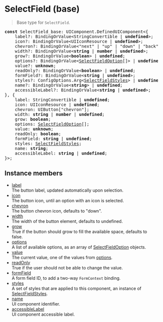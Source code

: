 # SelectField (base)

> Base type for `SelectField`.

<pre class="docgen_signature"><b>const</b> SelectField_base: UIComponent.DefinedUIComponent&lt;{<br>    label?: BindingOrValue&lt;StringConvertible | <b>undefined</b>&gt;;<br>    icon?: BindingOrValue&lt;UIIconResource | <b>undefined</b>&gt;;<br>    chevron?: BindingOrValue&lt;&quot;next&quot; | &quot;up&quot; | &quot;down&quot; | &quot;back&quot; | <b>undefined</b>&gt;;<br>    width?: BindingOrValue&lt;<b>string</b> | <b>number</b> | <b>undefined</b>&gt;;<br>    grow?: BindingOrValue&lt;<b>boolean</b>&gt; | <b>undefined</b>;<br>    options?: BindingOrValue&lt;<a href="SelectFieldOption.md">SelectFieldOption</a>[]&gt; | <b>undefined</b>;<br>    value?: <b>unknown</b>;<br>    readOnly?: BindingOrValue&lt;<b>boolean</b>&gt; | <b>undefined</b>;<br>    formField?: BindingOrValue&lt;<b>string</b> | <b>undefined</b>&gt;;<br>    styles?: ConfigOptions.Arg&lt;<a href="SelectFieldStyles.md">SelectFieldStyles</a>&gt; | <b>undefined</b>;<br>    name?: BindingOrValue&lt;<b>string</b>&gt; | <b>undefined</b>;<br>    accessibleLabel?: BindingOrValue&lt;<b>string</b> | <b>undefined</b>&gt;;<br>}, {<br>    label: StringConvertible | <b>undefined</b>;<br>    icon: UIIconResource | <b>undefined</b>;<br>    chevron: UIButton[&quot;chevron&quot;];<br>    width: <b>string</b> | <b>number</b> | <b>undefined</b>;<br>    grow: <b>boolean</b>;<br>    options: <a href="SelectFieldOption.md">SelectFieldOption</a>[];<br>    value: <b>unknown</b>;<br>    readOnly: <b>boolean</b>;<br>    formField: <b>string</b> | <b>undefined</b>;<br>    styles: <a href="SelectFieldStyles.md">SelectFieldStyles</a>;<br>    name: <b>string</b>;<br>    accessibleLabel: <b>string</b> | <b>undefined</b>;<br>}&gt;;</pre>

## Instance members

- [<!--{ref:property}-->label](SelectField_base_label.md) \
    The button label, updated automatically upon selection.
- [<!--{ref:property}-->icon](SelectField_base_icon.md) \
    The button icon, until an option with an icon is selected.
- [<!--{ref:property}-->chevron](SelectField_base_chevron.md) \
    The button chevron icon, defaults to "down".
- [<!--{ref:property}-->width](SelectField_base_width.md) \
    The width of the button element, defaults to undefined.
- [<!--{ref:property}-->grow](SelectField_base_grow.md) \
    True if the button should grow to fill the available space, defaults to false.
- [<!--{ref:property}-->options](SelectField_base_options.md) \
    A list of available options, as an array of [SelectFieldOption](SelectFieldOption.md) objects.
- [<!--{ref:property}-->value](SelectField_base_value.md) \
    The current value, one of the values from [options](SelectField_base_options.md).
- [<!--{ref:property}-->readOnly](SelectField_base_readOnly.md) \
    True if the user should not be able to change the value.
- [<!--{ref:property}-->formField](SelectField_base_formField.md) \
    A form field ID, to add a two-way `FormContext` binding.
- [<!--{ref:property}-->styles](SelectField_base_styles.md) \
    A set of styles that are applied to this component, an instance of [SelectFieldStyles](SelectFieldStyles.md).
- [<!--{ref:property}-->name](SelectField_base_name.md) \
    UI component identifier.
- [<!--{ref:property}-->accessibleLabel](SelectField_base_accessibleLabel.md) \
    UI component accessible label.